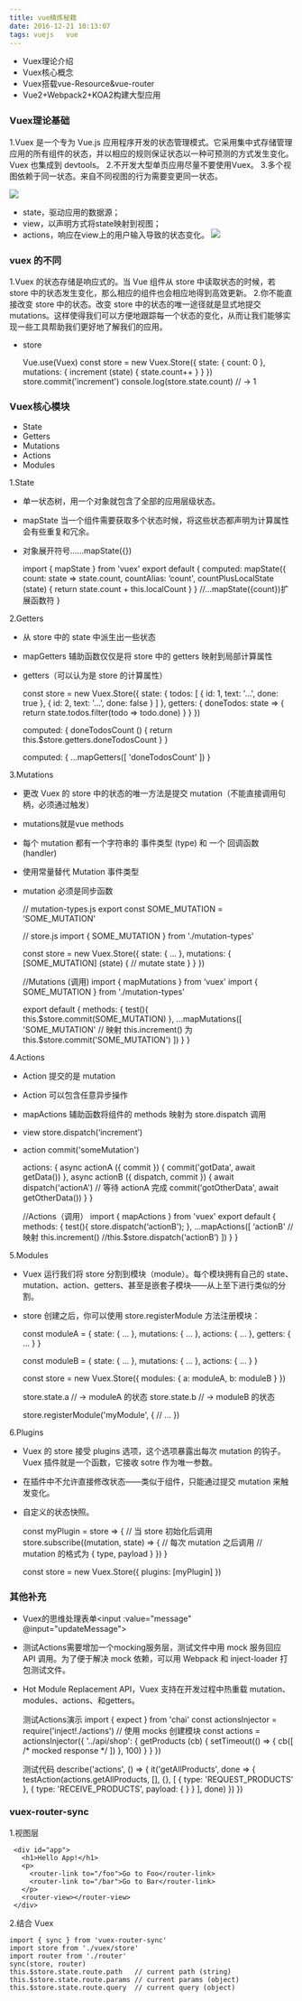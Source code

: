 ```yaml
---
title: vue精炼秘籍 
date: 2016-12-21 10:13:07
tags: vuejs   vue
---
```


* Vuex理论介绍
* Vuex核心概念
* Vuex搭载vue-Resource&vue-router
* Vue2+Webpack2+KOA2构建大型应用

### Vuex理论基础
1.Vuex 是一个专为 Vue.js 应用程序开发的状态管理模式。它采用集中式存储管理应用的所有组件的状态，并以相应的规则保证状态以一种可预测的方式发生变化。Vuex 也集成到 devtools。
2.不开发大型单页应用尽量不要使用Vuex。
3.多个视图依赖于同一状态。来自不同视图的行为需要变更同一状态。
<!--more-->
![](/images/vue1.png)
* state，驱动应用的数据源；
* view，以声明方式将state映射到视图；
* actions，响应在view上的用户输入导致的状态变化。
![](/images/vuex1.png)
### vuex 的不同
1.Vuex 的状态存储是响应式的。当 Vue 组件从 store 中读取状态的时候，若 store 中的状态发生变化，那么相应的组件也会相应地得到高效更新。
2.你不能直接改变 store 中的状态。改变 store 中的状态的唯一途径就是显式地提交 mutations。这样使得我们可以方便地跟踪每一个状态的变化，从而让我们能够实现一些工具帮助我们更好地了解我们的应用。
* store


    Vue.use(Vuex)
    const store = new Vuex.Store({
      state: {
        count: 0
      },
      mutations: {
        increment (state) {
          state.count++
        }
      }
    })
    store.commit('increment')
    console.log(store.state.count) // -> 1

### Vuex核心模块
* State
* Getters
* Mutations
* Actions
* Modules

1.State
* 单一状态树，用一个对象就包含了全部的应用层级状态。
* mapState 当一个组件需要获取多个状态时候，将这些状态都声明为计算属性会有些重复和冗余。
* 对象展开符号......mapState({})


    import { mapState } from 'vuex'
    export default {
      computed: mapState({
        count: state => state.count,
        countAlias: ‘count',
        countPlusLocalState (state) {
          return state.count + this.localCount
        }
      }
      //…mapState({count})扩展函数符
    }
    
2.Getters
* 从 store 中的 state 中派生出一些状态
* mapGetters 辅助函数仅仅是将 store 中的 getters 映射到局部计算属性
* getters（可以认为是 store 的计算属性）


    const store = new Vuex.Store({
      state: {
        todos: [
          { id: 1, text: '...', done: true },
          { id: 2, text: '...', done: false }
        ]
      },
      getters: {
        doneTodos: state => {
          return state.todos.filter(todo => todo.done)
        }
      }
    })
    
    computed: {
      doneTodosCount () {
        return this.$store.getters.doneTodosCount
      }
    }
     
    computed: {
        ...mapGetters([
          'doneTodosCount'
        ])
      }

3.Mutations
* 更改 Vuex 的 store 中的状态的唯一方法是提交 mutation（不能直接调用句柄，必须通过触发）
* mutations就是vue methods
* 每个 mutation 都有一个字符串的 事件类型 (type) 和 一个 回调函数 (handler)
* 使用常量替代 Mutation 事件类型
* mutation 必须是同步函数


    // mutation-types.js
    export const SOME_MUTATION = ‘SOME_MUTATION'
    
    // store.js
    import { SOME_MUTATION } from './mutation-types'
    
    const store = new Vuex.Store({
      state: { ... },
      mutations: {
        [SOME_MUTATION] (state) {
          // mutate state
        }
      }
    })
    
    
    //Mutations (调用)
    import { mapMutations } from ‘vuex'
    import { SOME_MUTATION } from './mutation-types'
    
    export default {
      methods: {
        test(){
              this.$store.commit(SOME_MUTATION)
        },
        ...mapMutations([
          'SOME_MUTATION' 
          // 映射 this.increment() 为 this.$store.commit('SOME_MUTATION')
        ])
      }
    }
    
4.Actions
* Action 提交的是 mutation
* Action 可以包含任意异步操作
* mapActions 辅助函数将组件的 methods 映射为 store.dispatch 调用
* view    store.dispatch(‘increment’)
* action  commit('someMutation')


    actions: {
      async actionA ({ commit }) {
        commit('gotData', await getData())
      },
      async actionB ({ dispatch, commit }) {
        await dispatch('actionA') // 等待 actionA 完成
        commit('gotOtherData', await getOtherData())
      }
    }
    
    
    //Actions（调用）
    import { mapActions } from 'vuex'
    export default {
      methods: {
        test(){
             store.dispatch(‘actionB');
        },
        ...mapActions([
          ‘actionB'
          // 映射 this.increment() 
         //this.$store.dispatch(‘actionB’)
        ])
      }
    }

5.Modules
* Vuex 运行我们将 store 分割到模块（module）。每个模块拥有自己的 state、mutation、action、getters、甚至是嵌套子模块——从上至下进行类似的分割。
* store 创建之后，你可以使用 store.registerModule 方法注册模块：

    
    const moduleA = {
      state: { ... },
      mutations: { ... },
      actions: { ... },
      getters: { ... }
    }
    
    const moduleB = {
      state: { ... },
      mutations: { ... },
      actions: { ... }
    }
    
    const store = new Vuex.Store({
      modules: {
        a: moduleA,
        b: moduleB
      }
    })
    
    store.state.a // -> moduleA 的状态
    store.state.b // -> moduleB 的状态
    
    store.registerModule('myModule', {
      // ...
    })
    
6.Plugins
* Vuex 的 store 接受 plugins 选项，这个选项暴露出每次 mutation 的钩子。Vuex 插件就是一个函数，它接收 sotre 作为唯一参数。
* 在插件中不允许直接修改状态——类似于组件，只能通过提交 mutation 来触发变化。
* 自定义的状态快照。

    
    const myPlugin = store => {
      // 当 store 初始化后调用
      store.subscribe((mutation, state) => {
        // 每次 mutation 之后调用
        // mutation 的格式为 { type, payload }
      })
    }
    
    const store = new Vuex.Store({
      plugins: [myPlugin]
    })
    
### 其他补充
* Vuex的思维处理表单<input :value="message" @input="updateMessage">
* 测试Actions需要增加一个mocking服务层，测试文件中用 mock 服务回应 API 调用。为了便于解决 mock 依赖，可以用 Webpack 和 inject-loader 打包测试文件。
* Hot Module Replacement API，Vuex 支持在开发过程中热重载 mutation、modules、actions、和getters。   


    测试Actions演示
    import { expect } from 'chai'
    const actionsInjector = require('inject!./actions')
    // 使用 mocks 创建模块
    const actions = actionsInjector({
      '../api/shop': {
        getProducts (cb) {
          setTimeout(() => {
            cb([ /* mocked response */ ])
          }, 100)
        }
      }
    })
    
    
    测试代码
    describe('actions', () => {
      it('getAllProducts', done => {
        testAction(actions.getAllProducts, [], {}, [
          { type: 'REQUEST_PRODUCTS' },
          { type: 'RECEIVE_PRODUCTS', payload: { } }
        ], done)
      })
    })
    
    
### vuex-router-sync

1.视图层
    
     <div id="app">
       <h1>Hello App!</h1>
       <p>
         <router-link to="/foo">Go to Foo</router-link>
         <router-link to="/bar">Go to Bar</router-link>
       </p>
       <router-view></router-view>
     </div>
     
2.结合 Vuex

    import { sync } from 'vuex-router-sync'
    import store from './vuex/store' 
    import router from './router' 
    sync(store, router) 
    this.$store.state.route.path   // current path (string)
    this.$store.state.route.params // current params (object) this.$store.state.route.query  // current query (object)


   
 